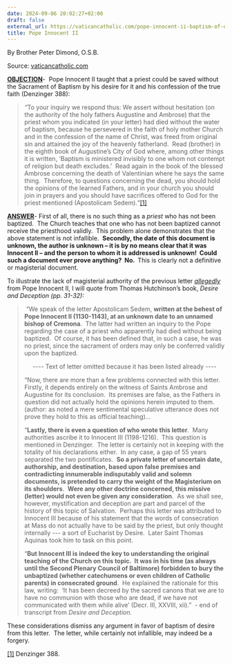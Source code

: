 ```yaml
---
date: 2024-09-06 20:02:27+02:00
draft: false
external_url: https://vaticancatholic.com/pope-innocent-ii-baptism-of-desire/
title: Pope Innocent II
---
```



By Brother Peter Dimond, O.S.B.

Source: [vaticancatholic.com](https://vaticancatholic.com/pope-innocent-ii-baptism-of-desire/)

<p><strong><u>OBJECTION</u></strong>-  Pope Innocent II taught that a priest could be saved without the Sacrament of Baptism by his desire for it and his confession of the true faith (Denzinger 388): </p>
<blockquote>
<p><em>“</em>To your inquiry we respond thus: We assert without hesitation (on the authority of the holy fathers Augustine and Ambrose) that the priest whom you indicated (in your letter) had died without the water of baptism, because he persevered in the faith of holy mother Church and in the confession of the name of Christ, was freed from original sin and attained the joy of the heavenly fatherland.  Read (brother) in the eighth book of Augustine’s City of God where, among other things it is written, ‘Baptism is ministered invisibly to one whom not contempt of religion but death excludes.’  Read again in the book of the blessed Ambrose concerning the death of Valentinian where he says the same thing.  Therefore, to questions concerning the dead, you should hold the opinions of the learned Fathers, and in your church you should join in prayers and you should have sacrifices offered to God for the priest mentioned (Apostolicam Sedem)<em>.”</em><a href="#_edn1" name="_ednref1">[1]</a></p>
</blockquote>
<p><strong><u>ANSWER</u></strong>- First of all, there is no such thing as a <em>priest</em> who has not been baptized.  The Church teaches that one who has not been baptized cannot receive the priesthood validly.  This problem alone demonstrates that the above statement is not infallible.  <strong>Secondly, the date of this document is unknown, the author is unknown – it is by no means clear that it was Innocent II – and the person to whom it is addressed is unknown!  Could such a document ever prove anything?  No.  </strong>This is clearly not a definitive or magisterial document.</p>
<p>To illustrate the lack of magisterial authority of the previous letter <em><u>allegedly</u></em> from Pope Innocent II, I will quote from Thomas Hutchinson’s book, <em>Desire and Deception (pp. 31-32):</em></p>
<blockquote>
<p><em> </em>“We speak of the letter Apostolicam Sedem, <strong>written at the behest of Pope Innocent II (1130-1143), at an unknown date to an unnamed bishop of Cremona</strong>.  The latter had written an inquiry to the Pope regarding the case of a priest who apparently had died without being baptized.  Of course, it has been defined that, in such a case, he was no priest, since the sacrament of orders may only be conferred validly upon the baptized.</p>
<p style="text-align: center;">---- Text of letter omitted because it has been listed already ----</p>
<p>“Now, there are more than a few problems connected with this letter.  Firstly, it depends entirely on the witness of Saints Ambrose and Augustine for its conclusion.  Its premises are false, as the Fathers in question did not actually hold the opinions herein imputed to them.  (author: as noted a mere sentimental speculative utterance does not prove they hold to this as official teaching)…</p>
<p>“<strong>Lastly, there is even a question of who wrote this letter</strong>.  Many authorities ascribe it to Innocent III (1198-1216).  This question is mentioned in Denzinger.  The letter is certainly not in keeping with the totality of his declarations either.  In any case, a gap of 55 years separated the two pontificates.  <strong>So a private letter of uncertain date, authorship, and destination, based upon false premises and contradicting innumerable indisputably valid and solemn documents, is pretended to carry the weight of the Magisterium on its shoulders</strong>.  <strong>Were any other doctrine concerned, this missive (letter) would not even be given any consideration</strong>.  As we shall see, however, mystification and deception are part and parcel of the history of this topic of Salvation.  Perhaps this letter was attributed to Innocent III because of his statement that the words of consecration at Mass do not actually have to be said by the priest, but only thought internally --- a sort of Eucharist by Desire.  Later Saint Thomas Aquinas took him to task on this point.</p>
<p>“<strong>But Innocent III is indeed the key to understanding the original teaching of the Church on this topic.  It was in his time (as always until the Second Plenary Council of Baltimore) forbidden to bury the unbaptized (whether catechumens or even children of Catholic parents) in consecrated ground</strong>.  He explained the rationale for this law, writing:  ‘It has been decreed by the sacred canons that we are to have no communion with those who are dead, if we have not communicated with them while alive’ (Decr. III, XXVIII, xii).”  - end of transcript from <em>Desire and Deception.</em></p>
</blockquote>
<p class="MsoHeader">These considerations dismiss any argument in favor of baptism of desire from this letter.  The letter, while certainly not infallible, may indeed be a forgery.</p>

<div class="footnotes">
<div>
<p><a href="#_ednref1" name="_edn1">[1]</a> Denzinger 388.</p>
</div>
</div>
</div>
